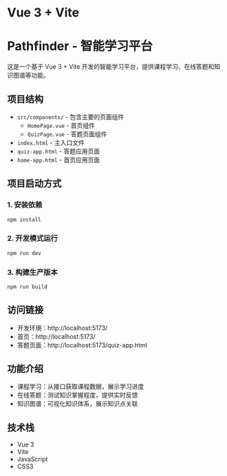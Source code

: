 # Vue 3 + Vite
# Pathfinder - 智能学习平台

这是一个基于 Vue 3 + Vite 开发的智能学习平台，提供课程学习、在线答题和知识图谱等功能。

## 项目结构
- `src/components/` - 包含主要的页面组件
  - `HomePage.vue` - 首页组件
  - `QuizPage.vue` - 答题页面组件
- `index.html` - 主入口文件
- `quiz-app.html` - 答题应用页面
- `home-app.html` - 首页应用页面

## 项目启动方式

### 1. 安装依赖
```bash
npm install
```

### 2. 开发模式运行
```bash
npm run dev
```

### 3. 构建生产版本
```bash
npm run build
```

## 访问链接
- 开发环境：http://localhost:5173/
- 首页：http://localhost:5173/
- 答题页面：http://localhost:5173/quiz-app.html

## 功能介绍
- 课程学习：从接口获取课程数据，展示学习进度
- 在线答题：测试知识掌握程度，提供实时反馈
- 知识图谱：可视化知识体系，展示知识点关联

## 技术栈
- Vue 3
- Vite
- JavaScript
- CSS3
